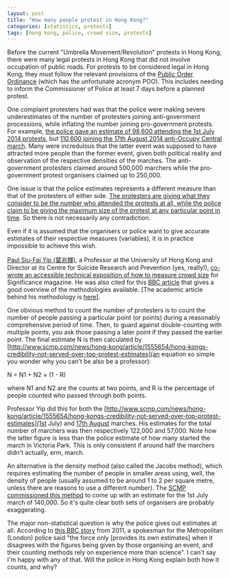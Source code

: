 ```yaml
---
layout: post
title: "How many people protest in Hong Kong?"
categories: [statistics, protests]
tags: [hong kong, police, crowd size, protests]
---
```


Before the current "Umbrella Movement/Revolution" protests in Hong Kong, there were many legal protests in Hong Kong that did not involve occupation of public roads. For protests to be considered legal in Hong Kong, they must follow the relevant provisions of the [Public Order Ordinance](http://www.hklii.hk/eng/hk/legis/ord/245/) (which has the unfortunate acronym POO). This includes needing to inform the Commissioner of Police at least 7 days before a planned protest.

One complaint protesters had was that the police were making severe underestimates of the number of protesters joining anti-government processions, while inflating the number joining pro-government protests. For example, [the police gave an estimate of 98,600 attending the 1st July 2014 protests](http://blogs.wsj.com/chinarealtime/2014/07/04/hong-kong-counting-controversy-how-many-protesters-showed-up-on-july-1/), but [110,600 joining the 17th August 2014 anti-Occupy Central march](http://blogs.wsj.com/chinarealtime/2014/08/17/hong-kongs-pro-beijing-crowd-occupies-itself-with-own-march/). Many were incredulous that the latter event was supposed to have attracted more people than the former event, given both political reality and observation of the respective densities of the marches. The anti-government protesters claimed around 500,000 marchers while the pro-government protest organisers claimed up to 250,000.

One issue is that the police estimates represents a different measure than that of the protesters of either side. [The protesters are giving what they consider to be the number who attended the protests at all, while the police claim to be giving the maximum size of the protest at any particular point in time](http://www.scmp.com/comment/insight-opinion/article/1576288/hong-kong-protesters-police-get-all-tangled-numbers-game?page=all). So there is not necessarily any contradiction.

Even if it is assumed that the organisers or police want to give accurate estimates of their respective measures (variables), it is in practice impossible to achieve this wish.

[Paul Siu-Fai Yip (葉兆輝)](http://hub.hku.hk/cris/rp/rp00596), a Professor at the University of Hong Kong and Director at its Centre for Suicide Research and Prevention (yes, really!), [co-wrote an accessible technical exposition of how to measure crowd size](http://onlinelibrary.wiley.com/doi/10.1111/j.1740-9713.2011.00502.x/abstract) for Significance magazine. He was also cited for this [BBC article](http://www.bbc.com/news/magazine-23312656) that gives a good overview of the methodologies available. [The academic article behind his methodology is [here](http://onlinelibrary.wiley.com/doi/10.1111/j.1467-842X.2009.00562.x/abstract?deniedAccessCustomisedMessage=&userIsAuthenticated=false)].

One obvious method to count the number of protesters is to count the number of people passing a particular point (or points) during a reasonably comprehensive period of time. Then, to guard against double-counting with multiple points, you ask those passing a later point if they passed the earlier point. The final estimate N is then calculated by [http://www.scmp.com/news/hong-kong/article/1555654/hong-kongs-credibility-not-served-over-top-protest-estimates](an equation so simple you wonder why you can't be also be a professor):

N = N1 + N2 × (1 - R)

where N1 and N2 are the counts at two points, and R is the percentage of people counted who passed through both points.

Professor Yip did this for both the [http://www.scmp.com/news/hong-kong/article/1555654/hong-kongs-credibility-not-served-over-top-protest-estimates](1st July) and [17th August](http://www.scmp.com/news/hong-kong/article/1578644/exaggerating-march-turnout-does-no-one-any-favours) marches. His estimates for the total number of marchers was then respectively 122,000 and 57,000. Note how the latter figure is less than the police estimate of how many started the march in Victoria Park. This is only consistent if around half the marchers didn't actually, erm, march. 

An alternative is the density method (also called the Jacobs method), which requires estimating the number of people in smaller areas using, well, the density of people (usually assumed to be around 1 to 2 per square metre, unless there are reasons to use a different number). The [SCMP commissioned this method](http://www.scmp.com/news/hong-kong/article/1545694/protest-number-july-1-march-put-test?page=all) to come up with an estimate for the 1st July march of 140,000. So it's quite clear both sets of organisers are probably exaggerating.

The major non-statistical question is why the police gives out estimates at all. According to [this BBC story](http://www.bbc.com/news/magazine-12879582) from 2011, a spokesman for the Metropolitan (London) police said "the force only [provides its own estimates] when it disagrees with the figures being given by those organising an event, and their counting methods rely on experience more than science". I can't say I'm happy with any of that. Will the police in Hong Kong explain both how it counts, and why?